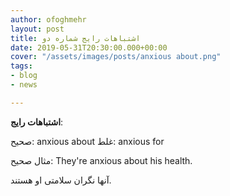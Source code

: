 ```yaml
---
author: ofoghmehr
layout: post
title: اشتباهات رایج شماره دو
date: 2019-05-31T20:30:00.000+00:00
cover: "/assets/images/posts/anxious about.png"
tags:
- blog
- news

---
```

**اشتباهات رایج**: 

صحیح: anxious about          غلط: anxious for

مثال صحیح: They're anxious about his health.

آنها نگران سلامتی او هستند.